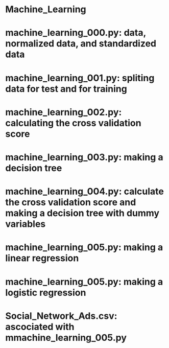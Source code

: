# Machine_Learning
# machine_learning_000.py: data, normalized data, and standardized data
# machine_learning_001.py: spliting data for test and for training
# machine_learning_002.py: calculating the cross validation score
# machine_learning_003.py: making a decision tree
# machine_learning_004.py: calculate the cross validation score and making a decision tree with dummy variables
# machine_learning_005.py: making a linear regression
# machine_learning_005.py: making a logistic regression
# Social_Network_Ads.csv: ascociated with mmachine_learning_005.py
